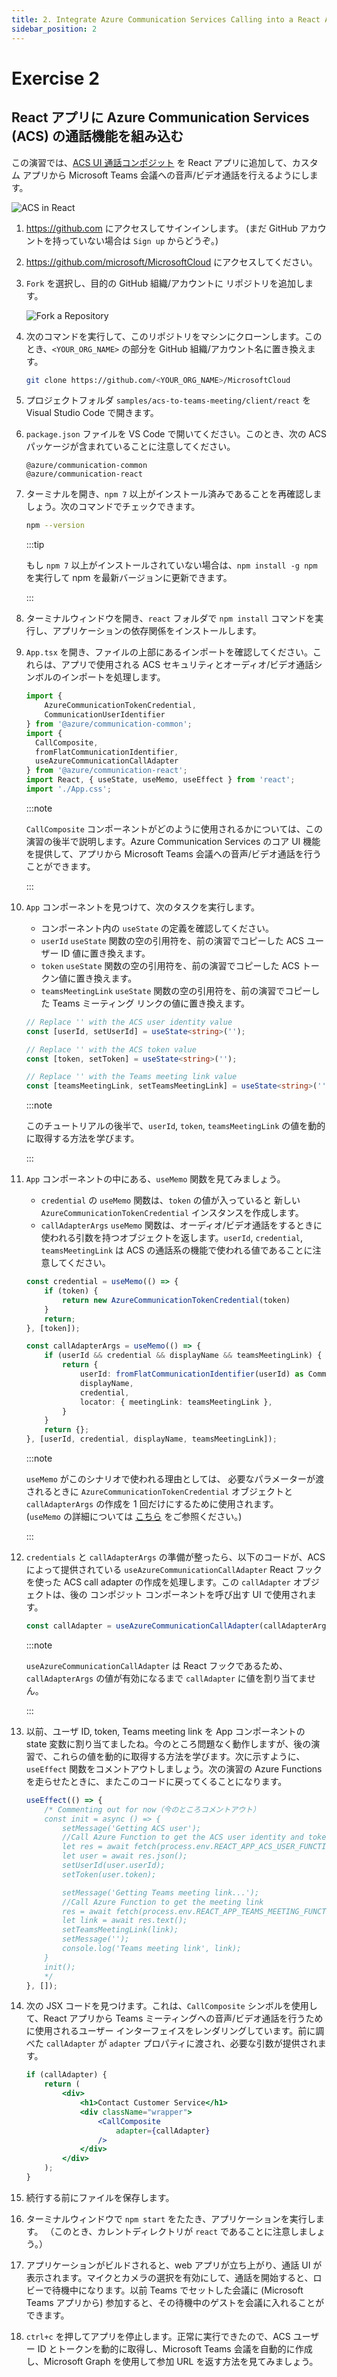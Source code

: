 ```yaml
---
title: 2. Integrate Azure Communication Services Calling into a React App
sidebar_position: 2
---
```


# Exercise 2

## React アプリに Azure Communication Services (ACS) の通話機能を組み込む

この演習では、[ACS UI 通話コンポジット](https://azure.github.io/communication-ui-library/?path=/docs/composites-call-joinexistingcall--join-existing-call) を React アプリに追加して、カスタム アプリから Microsoft Teams 会議への音声/ビデオ通話を行えるようにします。


![ACS in React](/img/acs-to-teams/2-acs-react.png "ACS in React")

1. https://github.com にアクセスしてサインインします。 (まだ GitHub アカウントを持っていない場合は `Sign up` からどうぞ。)

1. https://github.com/microsoft/MicrosoftCloud にアクセスしてください。

1. `Fork` を選択し、目的の GitHub 組織/アカウントに リポジトリを追加します。

    ![Fork a Repository](/img/acs-to-teams/fork-repo.png "Fork a Repository")

1. 次のコマンドを実行して、このリポジトリをマシンにクローンします。このとき、`<YOUR_ORG_NAME>` の部分を GitHub 組織/アカウント名に置き換えます。

    ```bash
    git clone https://github.com/<YOUR_ORG_NAME>/MicrosoftCloud
    ```

1. プロジェクトフォルダ `samples/acs-to-teams-meeting/client/react` を Visual Studio Code で開きます。

1. `package.json` ファイルを VS Code で開いてください。このとき、次の ACS パッケージが含まれていることに注意してください。

    ```
    @azure/communication-common 
    @azure/communication-react
    ``` 

1. ターミナルを開き、`npm 7` 以上がインストール済みであることを再確認しましょう。次のコマンドでチェックできます。

    ```bash
    npm --version
    ```

    :::tip
    
    もし `npm 7` 以上がインストールされていない場合は、`npm install -g npm` を実行して npm を最新バージョンに更新できます。

    :::

1. ターミナルウィンドウを開き、`react` フォルダで `npm install` コマンドを実行し、アプリケーションの依存関係をインストールします。

1. `App.tsx` を開き、ファイルの上部にあるインポートを確認してください。これらは、アプリで使用される ACS セキュリティとオーディオ/ビデオ通話シンボルのインポートを処理します。

    ```typescript
    import { 
        AzureCommunicationTokenCredential,
        CommunicationUserIdentifier 
    } from '@azure/communication-common';
    import {  
      CallComposite, 
      fromFlatCommunicationIdentifier, 
      useAzureCommunicationCallAdapter 
    } from '@azure/communication-react';
    import React, { useState, useMemo, useEffect } from 'react';
    import './App.css';
    ```

    :::note
    
    `CallComposite` コンポーネントがどのように使用されるかについては、この演習の後半で説明します。Azure Communication Services のコア UI 機能を提供して、アプリから Microsoft Teams 会議への音声/ビデオ通話を行うことができます。

    :::

1. `App` コンポーネントを見つけて、次のタスクを実行します。
    - コンポーネント内の `useState` の定義を確認してください。
    - `userId` `useState` 関数の空の引用符を、前の演習でコピーした ACS ユーザー ID 値に置き換えます。
    - `token` `useState` 関数の空の引用符を、前の演習でコピーした ACS トークン値に置き換えます。
    - `teamsMeetingLink` `useState` 関数の空の引用符を、前の演習でコピーした Teams ミーティング リンクの値に置き換えます。

    ```typescript
    // Replace '' with the ACS user identity value
    const [userId, setUserId] = useState<string>('');

    // Replace '' with the ACS token value
    const [token, setToken] = useState<string>('');

    // Replace '' with the Teams meeting link value
    const [teamsMeetingLink, setTeamsMeetingLink] = useState<string>('');
    ```

    :::note
    
    このチュートリアルの後半で、`userId`, `token`, `teamsMeetingLink` の値を動的に取得する方法を学びます。

    :::

1. `App` コンポーネントの中にある、`useMemo` 関数を見てみましょう。
    -  `credential` の `useMemo` 関数は、`token` の値が入っていると 新しい `AzureCommunicationTokenCredential` インスタンスを作成します。
    - `callAdapterArgs` `useMemo` 関数は、オーディオ/ビデオ通話をするときに使われる引数を持つオブジェクトを返します。`userId`, `credential`, `teamsMeetingLink` は ACS の通話系の機能で使われる値であることに注意してください。

    ```typescript
    const credential = useMemo(() => {
        if (token) {
            return new AzureCommunicationTokenCredential(token)
        }
        return;
    }, [token]);

    const callAdapterArgs = useMemo(() => {
        if (userId && credential && displayName && teamsMeetingLink) {
            return {
                userId: fromFlatCommunicationIdentifier(userId) as CommunicationUserIdentifier,
                displayName,
                credential,
                locator: { meetingLink: teamsMeetingLink },
            }
        }
        return {};
    }, [userId, credential, displayName, teamsMeetingLink]);
    ```

    :::note
    
    `useMemo` がこのシナリオで使われる理由としては、
    必要なパラメーターが渡されるときに `AzureCommunicationTokenCredential` オブジェクトと `callAdapterArgs` の作成を 1 回だけにするために使用されます。   
    (`useMemo` の詳細については [こちら](https://reactjs.org/docs/hooks-reference.html#usememo) をご参照ください。)
    
    :::

1. `credentials` と `callAdapterArgs` の準備が整ったら、以下のコードが、ACS によって提供されている `useAzureCommunicationCallAdapter` React フックを使った ACS call adapter の作成を処理します。この `callAdapter` オブジェクトは、後の コンポジット コンポーネントを呼び出す UI で使用されます。

    ```typescript
    const callAdapter = useAzureCommunicationCallAdapter(callAdapterArgs);
    ```

    :::note

    `useAzureCommunicationCallAdapter` は React フックであるため、 `callAdapterArgs` の値が有効になるまで `callAdapter` に値を割り当てません。
    
    :::

1. 以前、ユーザ ID, token, Teams meeting link を App コンポーネントの state 変数に割り当てましたね。今のところ問題なく動作しますが、後の演習で、これらの値を動的に取得する方法を学びます。次に示すように、`useEffect` 関数をコメントアウトしましょう。次の演習の Azure Functions を走らせたときに、またこのコードに戻ってくることになります。

    ```typescript
    useEffect(() => {
        /* Commenting out for now（今のところコメントアウト）
        const init = async () => {
            setMessage('Getting ACS user');
            //Call Azure Function to get the ACS user identity and token
            let res = await fetch(process.env.REACT_APP_ACS_USER_FUNCTION as string);
            let user = await res.json();
            setUserId(user.userId);
            setToken(user.token);

            setMessage('Getting Teams meeting link...');
            //Call Azure Function to get the meeting link
            res = await fetch(process.env.REACT_APP_TEAMS_MEETING_FUNCTION as string);
            let link = await res.text();
            setTeamsMeetingLink(link);
            setMessage('');
            console.log('Teams meeting link', link);
        }
        init();
        */
    }, []);
    ```

1. 次の JSX コードを見つけます。これは、`CallComposite` シンボルを使用して、React アプリから Teams ミーティングへの音声/ビデオ通話を行うために使用されるユーザー インターフェイスをレンダリングしています。前に調べた `callAdapter` が `adapter` プロパティに渡され、必要な引数が提供されます。

    ```jsx
    if (callAdapter) {
        return (
            <div>
                <h1>Contact Customer Service</h1>
                <div className="wrapper">
                    <CallComposite
                        adapter={callAdapter} 
                    />
                </div>
            </div>
        );
    }
    ```

1. 続行する前にファイルを保存します。

1. ターミナルウィンドウで `npm start` をたたき、アプリケーションを実行します。 （このとき、カレントディレクトリが `react` であることに注意しましょう。）

1. アプリケーションがビルドされると、web アプリが立ち上がり、通話 UI が表示されます。マイクとカメラの選択を有効にして、通話を開始すると、ロビーで待機中になります。以前 Teams でセットした会議に (Microsoft Teams アプリから) 参加すると、その待機中のゲストを会議に入れることができます。

1. `ctrl+c` を押してアプリを停止します。正常に実行できたので、ACS ユーザー ID とトークンを動的に取得し、Microsoft Teams 会議を自動的に作成し、Microsoft Graph を使用して参加 URL を返す方法を見てみましょう。

